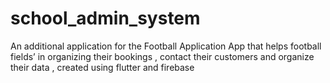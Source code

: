# school_admin_system

An additional application for the Football Application App that helps football fields’ in organizing their bookings , contact their customers and organize their data , created using flutter and firebase
